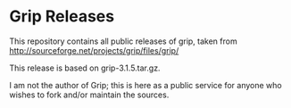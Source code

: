 # Grip Releases

This repository contains all public releases of grip, taken from
<http://sourceforge.net/projects/grip/files/grip/>

This release is based on grip-3.1.5.tar.gz.

I am not the author of Grip; this is here as a public service for
anyone who wishes to fork and/or maintain the sources.

